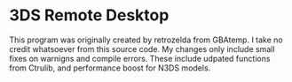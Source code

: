 # 3DS Remote Desktop

This program was originally created by retrozelda from GBAtemp. I take no credit whatsoever from this source code. My changes only include small fixes on warnigns and compile errors. These include udpated functions from Ctrulib, and performance boost for N3DS models.
